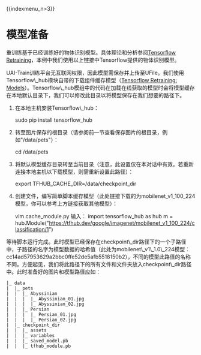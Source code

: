 {{indexmenu_n>3}}

# 模型准备

重训练基于已经训练好的物体识别模型。具体理论和分析参阅[Tensorflow
Retraining](https://www.tensorflow.org/tutorials/image_retraining)，本例中我们使用以上链接中Tensorflow提供的物体识别模型。

UAI-Train训练平台无互联网权限，因此模型需保存并上传至UFile。我们使用Tensorflow\\\_hub模块自带的下载组件缓存模型（[Tensorflow
Retraining:
Models](https://www.tensorflow.org/hub/modules/image)）。Tensorflow\\\_hub模组中的代码在加载在线获取的模型时会将模型缓存在本地默认目录下，我们可以修改此目录以将模型保存在我们想要的路径下。

1.  在本地主机安装Tensorflow\\\_hub：



    sudo pip install tensorflow_hub

1.  转至图片保存的根目录（请参阅前一节查看保存图片的根目录，例如"/data/pets"）：



    cd /data/pets

1.  将默认模型缓存目录转至当前目录（注意，此设置仅在本对话中有效。若重新连接本地主机以下载模型，则需重新设置此路径）：



    export TFHUB_CACHE_DIR=/data/checkpoint_dir

1.  创建文件，编写简单脚本缓存模型（此处链接下载的为mobilenet\_v1\_100\_224模型，你可以参考上方链接获取其他模型）：



    vim cache_module.py
    输入：
    import tensorflow_hub as hub
    m = hub.Module("https://tfhub.dev/google/imagenet/mobilenet_v1_100_224/classification/1")

等待脚本运行完成。此时模型已经保存在checkpoint\\\_dir路径下的一个子路径中，子路径的名字为模型数据的哈希值（此处为mobilenet\\\_v1\\\_1.0\\\_224模型：cc14ad57953629a2bbc0ffe52de5afb5518150b2），不同的模型此路径的名称不同。方便起见，我们将此路径下的所有文件和文件夹放入checkpoint\\\_dir路径中。此时准备好的图片和模型路径应如：

    |_ data
    |  |_ pets
    |  |  |_ Abyssinian
    |  |  |  |_ Abyssinian_01.jpg
    |  |  |  |_ Abyssinian_02.jpg
    |  |  |_ Persian
    |  |  |  |_ Persian_01.jpg
    |  |  |  |_ Persian_02.jpg
    |  |_ checkpoint_dir
    |  |  |_ assets
    |  |  |_ variables
    |  |  |_ saved_model.pb
    |  |  |_ tfhub_module.pb
